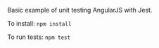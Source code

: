Basic example of unit testing AngularJS with Jest.

To install: `npm install`

To run tests: `npm test`